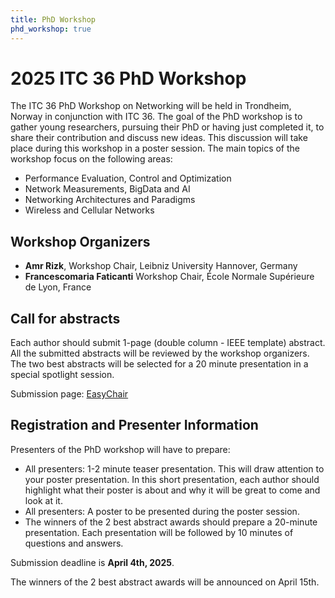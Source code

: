 ```yaml
---
title: PhD Workshop
phd_workshop: true
---
```

# 2025 ITC 36 PhD Workshop

The ITC 36 PhD Workshop on Networking will be held in Trondheim, Norway in conjunction with ITC 36. The goal of the PhD workshop is to gather young researchers, pursuing their PhD or having just completed it, to share their contribution and discuss new ideas. This discussion will take place during this workshop in a poster session.
The main topics of the workshop focus on the following areas:

- Performance Evaluation, Control and Optimization
- Network Measurements, BigData and AI
- Networking Architectures and Paradigms
- Wireless and Cellular Networks

## Workshop Organizers

* **Amr Rizk**, Workshop Chair, Leibniz University Hannover, Germany
* **Francescomaria Faticanti** Workshop Chair, École Normale Supérieure de Lyon, France


## Call for abstracts

Each author should submit 1-page (double column - IEEE template) abstract. All the submitted abstracts will be reviewed by the workshop organizers.
The two best abstracts will be selected for a 20 minute presentation in a special spotlight session. 

Submission page: [EasyChair](https://easychair.org/conferences/?conf=phditc25)

## Registration and Presenter Information

Presenters of the PhD workshop will have to prepare:

- All presenters: 1-2 minute teaser presentation. This will draw attention to your poster presentation. In this short presentation, each author should highlight what their poster is about and why it will be great to come and look at it.
- All presenters: A poster to be presented during the poster session.
- The winners of the 2 best abstract awards should prepare a 20-minute presentation. Each presentation will be followed by 10 minutes of questions and answers.
 
Submission deadline is **April 4th, 2025**. 

The winners of the 2 best abstract awards will be announced on April 15th. 










